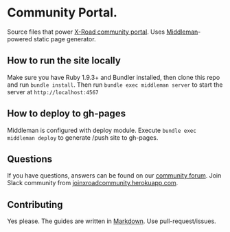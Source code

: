 Community Portal.
================

Source files that power [X-Road community portal](http://jointxroad.github.io/portal).
Uses [Middleman](https://github.com/middleman/middleman)-powered static page generator.

## How to run the site locally

Make sure you have Ruby 1.9.3+ and Bundler installed, then clone this repo and run `bundle install`.
Then run `bundle exec middleman server` to start the server at `http://localhost:4567`

## How to deploy to gh-pages

Middleman is configured with deploy module. Execute `bundle exec middleman deploy` to generate
/push site to gh-pages.


## Questions

If you have questions, answers can be found on our [community forum](http://jointxroad.slack.com/). Join Slack community from [joinxroadcommunity.herokuapp.com](joinxroadcommunity.herokuapp.com).

## Contributing

Yes please.
The guides are written in [Markdown](http://daringfireball.net/projects/markdown/).
Use pull-request/issues.
